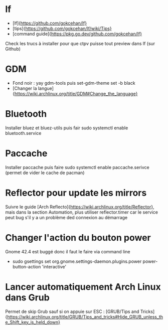 # lf

- [lf]{https://github.com/gokcehan/lf}
- [tips]{https://github.com/gokcehan/lf/wiki/Tips}
- [command guide]{https://pkg.go.dev/github.com/gokcehan/lf}

Check les trucs à installer pour que ctpv puisse tout preview dans lf (sur Github)

# GDM

- Fond noir : yay gdm-tools puis set-gdm-theme set -b black
- [Changer la langue]{https://wiki.archlinux.org/title/GDM#Change_the_language}

# Bluetooth

Installer bluez et bluez-utils puis fair sudo systemctl enable bluetooth.service

# Paccache

Installer paccache puis faire sudo systemctl enable paccache.serivce (permet de vider le cache de pacman)

# Reflector pour update les mirrors

Suivre le guide [Arch Reflecto]{https://wiki.archlinux.org/title/Reflector}, mais dans la section Automation, plus utiliser reflector.timer car le service peut bug s'il y a un problème ded connexion au démarrage

# Changer l'action du bouton power

Gnome 42.4 est buggé donc il faut le faire via command line
- sudo gsettings set org.gnome.settings-daemon.plugins.power power-button-action 'interactive'

# Lancer automatiquement Arch Linux dans Grub

Permet de skip Grub sauf si on appuie sur ESC : [GRUB/Tips and Tricks]{https://wiki.archlinux.org/title/GRUB/Tips_and_tricks#Hide_GRUB_unless_the_Shift_key_is_held_down}

